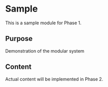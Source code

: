 # Sample
This is a sample module for Phase 1.
## Purpose
Demonstration of the modular system
## Content
Actual content will be implemented in Phase 2.